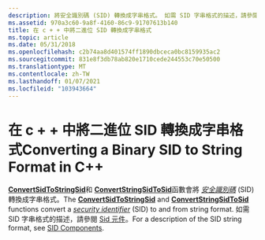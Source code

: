 ```yaml
---
description: 將安全識別碼 (SID) 轉換成字串格式。 如需 SID 字串格式的描述，請參閱 SID 元件。
ms.assetid: 970a3c60-9a8f-4160-86c9-91707613b140
title: 在 c + + 中將二進位 SID 轉換成字串格式
ms.topic: article
ms.date: 05/31/2018
ms.openlocfilehash: c2b74aa8d401574ff1890dbceca0bc8159935ac2
ms.sourcegitcommit: 831e8f3db78ab820e1710cede244553c70e50500
ms.translationtype: MT
ms.contentlocale: zh-TW
ms.lasthandoff: 01/07/2021
ms.locfileid: "103943664"
---
```

# <a name="converting-a-binary-sid-to-string-format-in-c"></a><span data-ttu-id="7a4de-104">在 c + + 中將二進位 SID 轉換成字串格式</span><span class="sxs-lookup"><span data-stu-id="7a4de-104">Converting a Binary SID to String Format in C++</span></span>

<span data-ttu-id="7a4de-105">[**ConvertSidToStringSid**](/windows/desktop/api/Sddl/nf-sddl-convertsidtostringsida)和 [**ConvertStringSidToSid**](/windows/desktop/api/Sddl/nf-sddl-convertstringsidtosida)函數會將 [*安全識別碼*](/windows/desktop/SecGloss/s-gly) (SID) 轉換成字串格式。</span><span class="sxs-lookup"><span data-stu-id="7a4de-105">The [**ConvertSidToStringSid**](/windows/desktop/api/Sddl/nf-sddl-convertsidtostringsida) and [**ConvertStringSidToSid**](/windows/desktop/api/Sddl/nf-sddl-convertstringsidtosida) functions convert a [*security identifier*](/windows/desktop/SecGloss/s-gly) (SID) to and from string format.</span></span> <span data-ttu-id="7a4de-106">如需 SID 字串格式的描述，請參閱 [Sid 元件](sid-components.md)。</span><span class="sxs-lookup"><span data-stu-id="7a4de-106">For a description of the SID string format, see [SID Components](sid-components.md).</span></span>

 

 
